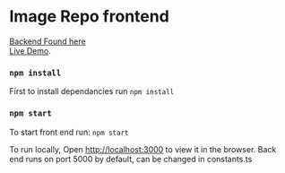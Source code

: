 # Image Repo frontend

[Backend Found here](https://github.com/ChiD12/image_repo)
\
[Live Demo](http://image.danielr.tech/).

### `npm install`
First to install dependancies run `npm install`

### `npm start`
To start front end run: `npm start`

To run locally, Open [http://localhost:3000](http://localhost:3000) to view it in the browser.
Back end runs on port 5000 by default, can be changed in constants.ts
